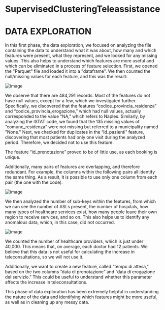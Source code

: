 # SupervisedClusteringTeleassistance

# DATA EXPLORATION
In this first phase, the data exploration, we focused on analyzing the file containing the data to understand what it was about, how many and which features were present, what they represent, and we looked for any missing values. This also helps to understand which features are more useful and which can be eliminated in a process of feature selection.
First, we opened the "Parquet" file and loaded it into a "dataframe".
We then counted the null/missing values for each feature, and this was the result:

![image](https://github.com/user-attachments/assets/f654a595-3446-482e-8174-cf5aa5884be4)

We observe that there are 484,291 records. Most of the features do not have null values, except for a few, which we investigated further.
Specifically, we discovered that the features “codice_provincia_residenza” and “codice_provincia_erogazione,” which had null values, actually corresponded to the value "NA," which refers to Naples. Similarly, by analyzing the ISTAT code, we found that the 135 missing values of “comune_residenza” were not missing but referred to a municipality named "None."
Next, we checked for duplicates in the “id_pazienti” feature, discovering that most patients had only one visit during the analyzed period. Therefore, we decided not to use this feature.

The feature “id_prenotazione” proved to be of little use, as each booking is unique.


Additionally, many pairs of features are overlapping, and therefore redundant. For example, the columns within the following pairs all identify the same thing. As a result, it is possible to use only one column from each pair (the one with the code).

![image](https://github.com/user-attachments/assets/db334a32-b339-41bd-b8b2-159edc369df6)

We then analyzed the number of sub-keys within the features, from which we can see the number of ASLs present, the number of hospitals, how many types of healthcare services exist, how many people leave their own region to receive services, and so on. This also helps us to identify any anomalous data, which, in this case, did not occurred.

![image](https://github.com/user-attachments/assets/9d605da8-b774-4ac7-b830-32ba76846b71)

We counted the number of healthcare providers, which is just under 40,000. This means that, on average, each doctor had 12 patients. We believe that this data is not useful for calculating the increase in teleconsultations, so we will not use it.

Additionally, we want to create a new feature, called "tempo di attesa," based on the two columns “data di prenotazione” and “data di erogazione del servizio.” This could be useful to understand whether this parameter affects the increase in teleconsultations.

This phase of data exploration has been extremely helpful in understanding the nature of the data and identifying which features might be more useful, as well as in cleaning up any messy data.
